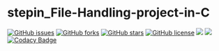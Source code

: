 # stepin_File-Handling-project-in-C
[![GitHub issues](https://img.shields.io/github/issues/Mandaram-Harshitha/stepin_File-Handling-project-in-C)](https://github.com/Mandaram-Harshitha/stepin_File-Handling-project-in-C/issues) [![GitHub forks](https://img.shields.io/github/forks/Mandaram-Harshitha/stepin_File-Handling-project-in-C)](https://github.com/Mandaram-Harshitha/stepin_File-Handling-project-in-C/network) [![GitHub stars](https://img.shields.io/github/stars/Mandaram-Harshitha/stepin_File-Handling-project-in-C?style=for-the-badge)](https://github.com/Mandaram-Harshitha/stepin_File-Handling-project-in-C/stargazers) [![GitHub license](https://img.shields.io/github/license/Mandaram-Harshitha/stepin_File-Handling-project-in-C?style=social)](https://github.com/Mandaram-Harshitha/stepin_File-Handling-project-in-C)
![](https://www.code-inspector.com/project/28070/score/svg)
![](https://www.code-inspector.com/project/28070/status/svg)
[![Codacy Badge](https://app.codacy.com/project/badge/Grade/916b11b4832e4abaa696d312d7a8cadc)](https://www.codacy.com/gh/Mandaram-Harshitha/stepin_File-Handling-project-in-C/dashboard?utm_source=github.com&amp;utm_medium=referral&amp;utm_content=Mandaram-Harshitha/stepin_File-Handling-project-in-C&amp;utm_campaign=Badge_Grade)
